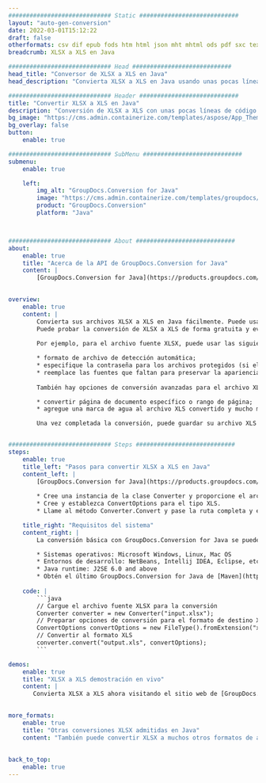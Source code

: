 ```yaml
---
############################# Static ############################
layout: "auto-gen-conversion"
date: 2022-03-01T15:12:22
draft: false
otherformats: csv dif epub fods htm html json mht mhtml ods pdf sxc tex tsv xlam xls xlsb xlsm xlsx xlt xltm xltx xml xps
breadcrumb: XLSX a XLS en Java

############################# Head ############################
head_title: "Conversor de XLSX a XLS en Java"
head_description: "Convierta XLSX a XLS en Java usando unas pocas líneas de código. Utilice la API de conversión de documentos de GroupDocs para convertir más de 160 formatos de archivo."

############################# Header ############################
title: "Convertir XLSX a XLS en Java"
description: "Conversión de XLSX a XLS con unas pocas líneas de código Java"
bg_image: "https://cms.admin.containerize.com/templates/aspose/App_Themes/V3/images/bg/header1.png"
bg_overlay: false
button:
    enable: true

############################# SubMenu ############################
submenu:
    enable: true

    left:
        img_alt: "GroupDocs.Conversion for Java"
        image: "https://cms.admin.containerize.com/templates/groupdocs/images/product-logos/90x90-noborder/groupdocs-conversion-java.png"
        product: "GroupDocs.Conversion"
        platform: "Java"



############################# About ############################
about:
    enable: true
    title: "Acerca de la API de GroupDocs.Conversion for Java"
    content: |
        [GroupDocs.Conversion for Java](https://products.groupdocs.com/conversion/java/) se puede usar para convertir Microsoft Word, Excel, PowerPoint, PDF, Visio y otros formatos. GroupDocs.Conversion es una API independiente que es adecuada para sistemas internos y de back-end donde se requiere un alto rendimiento. No depende de ningún software como Microsoft u Open Office.
    

overview:
    enable: true
    content: |
        Convierta sus archivos XLSX a XLS en Java fácilmente. Puede usar solo un par de líneas de código Java en cualquier plataforma de su elección, como Windows, Linux, macOS.
        Puede probar la conversión de XLSX a XLS de forma gratuita y evaluar la calidad de los resultados de la conversión. Junto con los escenarios de conversión de archivos simples, puede probar opciones más avanzadas para cargar el archivo de origen XLSX y para guardar el resultado de salida XLS. 
        
        Por ejemplo, para el archivo fuente XLSX, puede usar las siguientes opciones de carga:

        * formato de archivo de detección automática;
        * especifique la contraseña para los archivos protegidos (si el formato de archivo lo admite);
        * reemplace las fuentes que faltan para preservar la apariencia del documento.
        
        También hay opciones de conversión avanzadas para el archivo XLS:

        * convertir página de documento específico o rango de página;
        * agregue una marca de agua al archivo XLS convertido y mucho más.

        Una vez completada la conversión, puede guardar su archivo XLS en la ruta del archivo local o en cualquier almacenamiento de terceros como FTP, Amazon S3, Google Drive, Dropbox, etc. Tenga en cuenta que para convertir XLSX a XLS no es necesario instalar ningún software adicional, como MS Office, Open Office, Adobe Acrobat Reader, etc.


############################# Steps ############################
steps:
    enable: true
    title_left: "Pasos para convertir XLSX a XLS en Java"
    content_left: |
        [GroupDocs.Conversion for Java](https://products.groupdocs.com/conversion/java/) facilita a los desarrolladores convertir un archivo XLSX a XLS con unas pocas líneas de código.
        
        * Cree una instancia de la clase Converter y proporcione el archivo XLSX con la ruta completa
        * Cree y establezca ConvertOptions para el tipo XLS.
        * Llame al método Converter.Convert y pase la ruta completa y el formato (XLS) como parámetro

    title_right: "Requisitos del sistema"
    content_right: |
        La conversión básica con GroupDocs.Conversion for Java se puede realizar en unos pocos pasos simples. Nuestras API son compatibles con todas las principales plataformas y sistemas operativos. Antes de ejecutar el código a continuación, asegúrese de tener instalados los siguientes requisitos previos en su sistema.

        * Sistemas operativos: Microsoft Windows, Linux, Mac OS
        * Entornos de desarrollo: NetBeans, Intellij IDEA, Eclipse, etc.
        * Java runtime: J2SE 6.0 and above
        * Obtén el último GroupDocs.Conversion for Java de [Maven](https://repository.groupdocs.com/webapp/#/artifacts/browse/tree/General/repo/com/groupdocs/groupdocs-conversion)
         
    code: |
        ```java    
        // Cargue el archivo fuente XLSX para la conversión
        Converter converter = new Converter("input.xlsx");
        // Preparar opciones de conversión para el formato de destino XLS
        ConvertOptions convertOptions = new FileType().fromExtension("xls").getConvertOptions();
        // Convertir al formato XLS
        converter.convert("output.xls", convertOptions);
        ```

demos:
    enable: true
    title: "XLSX a XLS demostración en vivo"
    content: |
       Convierta XLSX a XLS ahora visitando el sitio web de [GroupDocs.Conversion App](https://products.groupdocs.app/conversion/family). La demostración en línea tiene las siguientes ventajas
          

more_formats:
    enable: true
    title: "Otras conversiones XLSX admitidas en Java"
    content: "También puede convertir XLSX a muchos otros formatos de archivo. Consulte la lista a continuación."
       
       
back_to_top:
    enable: true
---
```


